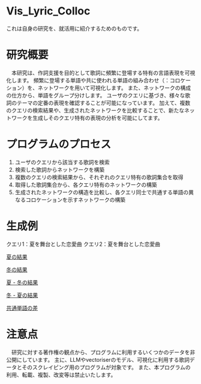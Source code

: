 # Vis_Lyric_Colloc
これは自身の研究を、就活用に紹介するためのものです。

# 研究概要
　本研究は、作詞支援を目的として歌詞に頻繁に登場する特有の言語表現を可視化します。
 頻繁に登場する単語や共に使われる単語の組み合わせ（：コロケーション）を、ネットワークを用いて可視化します。
 また、ネットワークの構成の仕方から、単語をグループ分けします。
 ユーザのクエリに基づき、様々な歌詞のテーマの定番の表現を確認することが可能になっています。
 加えて、複数のクエリの検索結果や、生成されたネットワークを比較することで、新たなネットワークを生成しそのクエリ特有の表現の分析を可能にしてます。

# プログラムのプロセス
1. ユーザのクエリから該当する歌詞を検索
2. 検索した歌詞からネットワークを構築
3. 複数のクエリの検索結果から、それぞれのクエリ特有の歌詞集合を取得
4. 取得した歌詞集合から、各クエリ特有のネットワークの構築
5. 生成されたネットワークの構造を比較し、各クエリ同士で共通する単語の異なるコロケーションを示すネットワークの構築

# 生成例
クエリ1：夏を舞台とした恋愛曲
クエリ2：夏を舞台とした恋愛曲

[夏の結果](result/夏を舞台とした恋愛曲/kyouki.html)

[冬の結果](result/冬を舞台とした恋愛曲/kyouki.html)

[夏 - 冬の結果](result/夏を舞台とした恋愛曲-冬を舞台とした恋愛曲/kyouki.html)

[冬 - 夏の結果]()

[共通単語の差]()

# 注意点
　研究に対する著作権の観点から、プログラムに利用するいくつかのデータを非公開にしています。
 主に、LLMやvectoriserのモデル、可視化に利用する歌詞データとそのスクレイピング用のプログラムが対象です。
 また、本プログラムの利用、転載、複製、改変等は禁止いたします。
 
